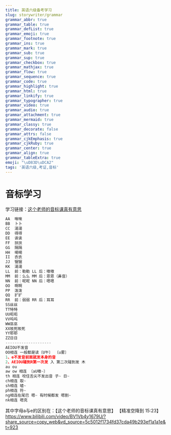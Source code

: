 ```yaml
---
title: 英语六级备考学习
slug: storywriter/grammar
grammar_abbr: true
grammar_table: true
grammar_defList: true
grammar_emoji: true
grammar_footnote: true
grammar_ins: true
grammar_mark: true
grammar_sub: true
grammar_sup: true
grammar_checkbox: true
grammar_mathjax: true
grammar_flow: true
grammar_sequence: true
grammar_code: true
grammar_highlight: true
grammar_html: true
grammar_linkify: true
grammar_typographer: true
grammar_video: true
grammar_audio: true
grammar_attachment: true
grammar_mermaid: true
grammar_classy: true
grammar_decorate: false
grammar_attrs: false
grammar_cjkEmphasis: true
grammar_cjkRuby: true
grammar_center: true
grammar_align: true
grammar_tableExtra: true
emoji: "\uD83D\uDCA2"
tags: '英语六级,考证,音标'
---
```


# 音标学习
学习链接：[这个老师的音标课真有意思](https://www.bilibili.com/video/BV1Vb4y1679U/?spm_id_from=333.337.search-card.all.click&vd_source=85143ebef149f78ad6d9c01fb85eb64b)

``` javascript
AA	唉唉
BB	卜卜
CC	渴渴
DD	得得
EE	诶诶
FF	扶扶
GG	隔隔
HH	喝喝
II	衣衣
JJ	锯锯
KK	渴渴
LL	前：勒勒 LL 后：嗷嗷
MM	前：么么 MM 后：恩恩（鼻音）
NN	前：呢呢 NN 后：嗯嗯
OO	啊啊
PP	泼泼 
QQ	扩扩
RR	前：弱弱 RR 后：耳耳
SS丝丝
TT特特
UU呃呃
VV呜呜
WW巫巫
XX咳死咳死
YY耶耶
ZZ日日
--------------------
AEIOU不发音
OO相连 一般都是读〔U午〕 〔u雾〕
1、e不发音前面就发本身的音
2、AEIOU碰到R第一次发 入 第二次碰到发 木
au ou
aw ow 相连 〔aU嗷~〕
th 相连 咬住舌尖不发出音 子~ 日~
ch相连 取~
sh相连 嘘~
ph相连 符~
ng相连在尾巴 嗯~ 有时候都发 嗯割~
nk相连 嗯克
```

其中字母a与e的区别在：【这个老师的音标课真有意思】 【精准空降到 15:23】 https://www.bilibili.com/video/BV1Vb4y1679U/?share_source=copy_web&vd_source=5c5012f1734fd37cda49b293ef1a1a1e&t=923